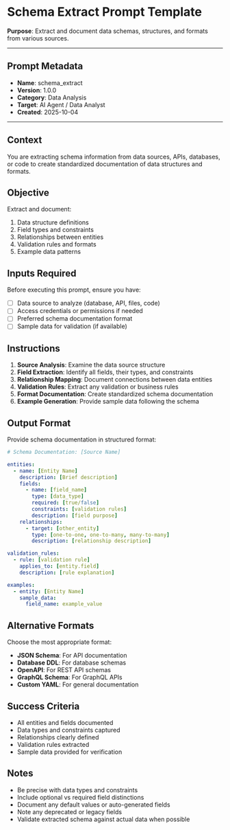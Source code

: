 # Schema Extract Prompt Template

**Purpose**: Extract and document data schemas, structures, and formats from various sources.

---

## Prompt Metadata

- **Name**: schema_extract
- **Version**: 1.0.0
- **Category**: Data Analysis
- **Target**: AI Agent / Data Analyst
- **Created**: 2025-10-04

---

## Context

You are extracting schema information from data sources, APIs, databases, or code to create standardized documentation of data structures and formats.

## Objective

Extract and document:
1. Data structure definitions
2. Field types and constraints
3. Relationships between entities
4. Validation rules and formats
5. Example data patterns

## Inputs Required

Before executing this prompt, ensure you have:
- [ ] Data source to analyze (database, API, files, code)
- [ ] Access credentials or permissions if needed
- [ ] Preferred schema documentation format
- [ ] Sample data for validation (if available)

## Instructions

1. **Source Analysis**: Examine the data source structure
2. **Field Extraction**: Identify all fields, their types, and constraints
3. **Relationship Mapping**: Document connections between data entities
4. **Validation Rules**: Extract any validation or business rules
5. **Format Documentation**: Create standardized schema documentation
6. **Example Generation**: Provide sample data following the schema

## Output Format

Provide schema documentation in structured format:

```yaml
# Schema Documentation: [Source Name]

entities:
  - name: [Entity Name]
    description: [Brief description]
    fields:
      - name: [field_name]
        type: [data_type]
        required: [true/false]
        constraints: [validation rules]
        description: [field purpose]
    relationships:
      - target: [other_entity]
        type: [one-to-one, one-to-many, many-to-many]
        description: [relationship description]

validation_rules:
  - rule: [validation rule]
    applies_to: [entity.field]
    description: [rule explanation]

examples:
  - entity: [Entity Name]
    sample_data:
      field_name: example_value
```

## Alternative Formats

Choose the most appropriate format:
- **JSON Schema**: For API documentation
- **Database DDL**: For database schemas
- **OpenAPI**: For REST API schemas
- **GraphQL Schema**: For GraphQL APIs
- **Custom YAML**: For general documentation

## Success Criteria

- All entities and fields documented
- Data types and constraints captured
- Relationships clearly defined
- Validation rules extracted
- Sample data provided for verification

## Notes

- Be precise with data types and constraints
- Include optional vs required field distinctions
- Document any default values or auto-generated fields
- Note any deprecated or legacy fields
- Validate extracted schema against actual data when possible